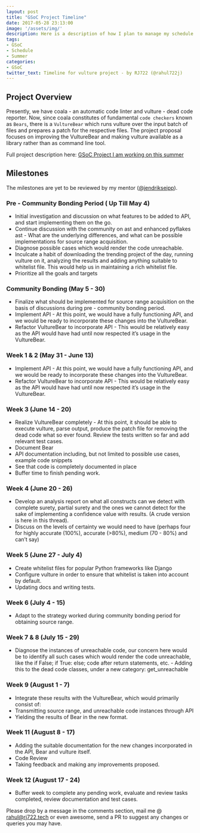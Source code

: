 ```yaml
---
layout: post
title: "GSoC Project Timeline"
date: 2017-05-28 23:13:00
image: '/assets/img/'
description: Here is a description of how I plan to manage my schedule during GSoC period
tags:
- GSoC
- Schedule
- Summer
categories:
- GSoC
twitter_text: Timeline for vulture project - by RJ722 (@rahul722j)
---
```

## Project Overview
Presently, we have coala - an automatic code linter and vulture - dead code reporter. Now, since coala constitutes of fundamental `code checkers` known as `Bears`, there is a `VultureBear` which runs vulture over the input batch of files and prepares a patch for the respective files. The project proposal focuses on improving the VultureBear and making vulture available as a library rather than as command line tool.

Full project description here: [GSoC Project I am working on this summer](https://rj722.tech/gsoc_project)

## Milestones

The milestones are yet to be reviewed by my mentor ([@jendrikseipp](https://github.com/jendrikseipp)). 

### Pre - Community Bonding Period ( Up Till  May 4)
- Initial investigation and discussion on what features to be added to API, and start implementing them on the go.
- Continue discussion with the community on ast and enhanced pyflakes ast - What are the underlying differences, and what can be possible implementations for source range acquisition.
- Diagnose possible cases which would render the code unreachable.
- Inculcate a habit of downloading the trending project of the day, running vulture on it, analyzing the results and adding anything suitable to whitelist file. This would help us in maintaining a rich whitelist file.
- Prioritize all the goals and targets

### Community Bonding (May 5 - 30)
- Finalize what should be implemented for source range acquisition on the basis of discussions during pre - community bonding period.
- Implement API - At this point, we would have a fully functioning API, and we would be ready to incorporate these changes into the VultureBear.
- Refactor VultureBear to incorporate API - This would be relatively easy as the API would have had until now respected it’s usage in the VultureBear.

### Week 1 & 2 (May 31 - June 13)
- Implement API - At this point, we would have a fully functioning API, and we would be ready to incorporate these changes into the VultureBear.
- Refactor VultureBear to incorporate API - This would be relatively easy as the API would have had until now respected it’s usage in the VultureBear.

### Week 3 (June 14 - 20)
- Realize VultureBear completely - At this point, it should be able to execute vulture, parse output, produce the patch file for removing the dead code what so ever found.
Review the tests written so far and add relevant test cases.
- Document Bear
- API documentation including, but not limited to possible use cases, example code snippets
- See that code is completely documented in place
- Buffer time to finish pending work.

### Week 4 (June 20 - 26)
- Develop an analysis report on what all constructs can we detect with complete surety,  partial surety and the ones we cannot detect for the sake of implementing a confidence value with results. (A crude version is here in this thread).
- Discuss on the levels of certainty we would need to have (perhaps four for highly accurate (100%), accurate (>80%), medium (70 - 80%) and can’t say)

### Week 5 (June 27 - July 4)
- Create whitelist files for popular Python frameworks like Django
- Configure vulture in order to ensure that whitelist is taken into account by default.
- Updating docs and writing tests.

### Week 6 (July 4 - 15)
- Adapt to the strategy worked during community bonding period for obtaining source range.

### Week 7 & 8 (July 15 - 29)
- Diagnose the instances of unreachable code, our concern here would be to identify all such cases which would render the code unreachable, like the if False; if True: else; code after return statements, etc. - Adding this to the dead code classes, under a new category: get_unreachable

### Week 9 (August 1 - 7)
- Integrate these results with the VultureBear, which would primarily consist of:
- Transmitting source range, and unreachable code instances through API
- Yielding the results of Bear in the new format.

### Week 11 (August 8 - 17)
- Adding the suitable documentation for the new changes incorporated in the API, Bear and vulture itself.
- Code Review
- Taking feedback and making any improvements proposed.

### Week 12 (August 17 - 24)
- Buffer week to complete any pending work, evaluate and review tasks completed, review documentation and test cases.

Please drop by a message in the comments section, mail me @ [rahul@rj722.tech](rahul@rj722.tech) or even awesome, send a PR to suggest any changes or queries you may have.